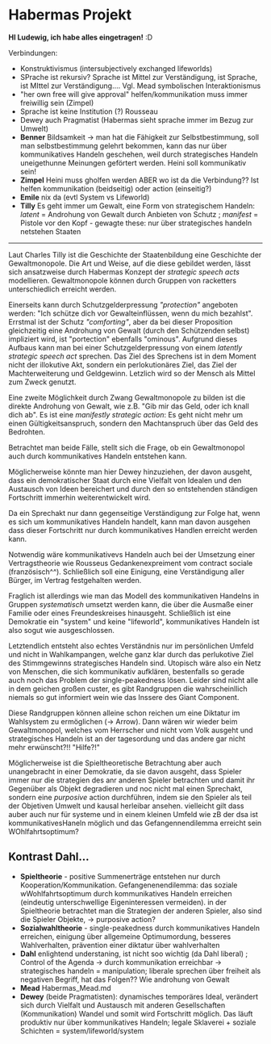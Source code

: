 # Habermas Projekt


<!-- TODO: Verbindungen zu anderen Autoren  -->
<!-- TODO: Zusammenfassung  -->
<!-- TODO: Verbindungen zu anderen Autoren -->
<!-- TODO: Umsetzbarkeit/In github -->
<!-- TODO: klären, ob das Publikum einen Plan hat -->


**HI Ludewig, ich habe alles eingetragen!** :D

Verbindungen:
- Konstruktivismus (intersubjectively exchanged lifeworlds)
- SPrache ist rekursiv? Sprache ist Mittel zur Verständigung, ist Sprache, ist MIttel zur Verständigung....
Vgl. Mead symbolischen Interaktionismus
- "her own free will give approval" helfen/kommunikation muss immer freiwillig sein (Zimpel)
- Sprache ist keine Institution (?) Rousseau
- Dewey auch Pragmatist (Habermas sieht sprache immer im Bezug zur Umwelt)
- **Benner** Bildsamkeit -> man hat die Fähigkeit zur Selbstbestimmung, soll man selbstbestimmung gelehrt bekommen, kann das nur über kommunikatives Handeln geschehen, weil durch strategisches Handeln uneigethunne Meinungen geförtert werden. Heini soll kommunikativ sein!
- **Zimpel** Heini muss gholfen werden ABER wo ist da die Verbindung?? Ist helfen kommunikation (beidseitig) oder action (einseitig?)
- **Emile** nix da (evtl System vs Lifeworld)
- **Tilly** Es geht immer um Gewalt, eine Form von strategischem Handeln: *latent* = Androhung von Gewalt durch Anbieten von Schutz ; *manifest* = Pistole vor den Kopf - gewagte these: nur über strategisches handeln netstehen Staaten
----

Laut Charles Tilly ist die Geschichte der Staatenbildung eine Geschichte der Gewaltmonopole.
Die Art und Weise, auf die diese gebildet werden, lässt sich ansatzweise durch Habermas Konzept der *strategic speech acts* modellieren.
Gewaltmonopole können durch Gruppen von racketters unterschiedlich erreicht werden.

Einerseits kann durch Schutzgelderpressung *"protection"* angeboten werden: "Ich schütze dich vor Gewalteinflüssen, wenn du mich bezahlst".
Errstmal ist der Schutz *"comforting"*, aber da bei dieser Proposition gleichzeitig eine Androhung von Gewalt (durch den Schützenden selbst) impliziert wird, ist "portection" ebenfalls "ominous".
Aufgrund dieses Aufbaus kann man bei einer Schutzgelderpressung von einem *latently strategic speech act* sprechen.
Das Ziel des Sprechens ist in dem Moment nicht der illokutive Akt, sondern ein perlokutionäres Ziel, das Ziel der Machterweiterung und Geldgewinn.
Letzlich wird so der Mensch als Mittel zum Zweck genutzt.

Eine zweite Möglichkeit durch Zwang Gewaltmonopole zu bilden ist die direkte Androhung von Gewalt, wie z.B. "Gib mir das Geld, oder ich knall dich ab".
Es ist eine *manifestly strategic action*: Es geht nicht mehr um einen Gültigkeitsanspruch, sondern den Machtanspruch über das Geld des Bedrohten.

Betrachtet man beide Fälle, stellt sich die Frage, ob ein Gewaltmonopol auch durch kommunikatives Handeln entstehen kann.

Möglicherweise könnte man hier Dewey hinzuziehen, der davon ausgeht, dass ein demokratischer Staat durch eine Vielfalt von Idealen und den Austausch von Ideen bereichert und durch den so entstehenden ständigen Fortschritt immerhin weiterentwickelt wird.
 <!-- TODO: github mit deweys idee vn prozess der demokratie --><!-- soll ich das machen? -->
Da ein Sprechakt nur dann gegenseitige Verständigung zur Folge hat, wenn es sich um kommunikatives Handeln handelt, kann man davon ausgehen dass dieser Fortschritt nur durch kommunikatives Handlen erreicht werden kann.

Notwendig wäre kommunikativevs Handeln auch bei der Umsetzung einer Vertragstheorie wie Rousseus Gedankenexpreiment vom contract sociale (französisch^^).
Schließlich soll eine Einigung, eine Verständigung aller Bürger, im Vertrag festgehalten werden.

Fraglich ist allerdings wie man das Modell des kommunikativen Handelns in Gruppen *systematisch* umsetzt werden kann, die über die Ausmaße einer Familie oder eines Freundeskreises hinausgeht.
Schließlich ist eine Demokratie ein "system" und keine "lifeworld", kommunikatives Handeln ist also sogut wie ausgeschlossen.

Letztendlich entsteht also echtes Verständnis nur im persönlichen Umfeld und nicht in Wahlkampangen, welche ganz klar durch das perlukotive Ziel des Stimmgewinns strategisches Handeln sind.
Utopisch wäre also ein Netz von Menschen, die sich kommunikativ aufklären, bestenfalls so gerade auch noch das Problem der single-peakedness lösen. Leider sind nicht alle in dem geichen großen custer, es gibt Randgruppen die wahrscheinllich niemals so gut informiert wein wie das Inssere des Giant Component.

Diese Randgruppen können alleine schon reichen um eine Diktatur im Wahlsystem zu ermöglichen (-> Arrow).
Dann wären wir wieder beim Gewaltmonopol, welches vom Herrscher und nicht vom Volk ausgeht und strategisches Handeln ist an der tagesordung und das andere gar nicht mehr erwünscht?!! "Hilfe?!"

Möglicherweise ist die Spieltheoretische Betrachtung aber auch unangebracht in einer Demokratie, da sie davon ausgeht, dass Spieler immer nur die strategien des anr anderen Spieler betrachten und damit ihr Gegenüber als Objekt degradieren und noc nicht mal einen Sprechakt, sondern eine *purposive* action durchführen, indem sie den Spieler als teil der Objetiven Umwelt und kausal herleibar ansehen.
vielleicht gilt dass auber auch nur für systeme und in einem kleinen Umfeld wie zB der dsa ist kommunikativesHaneln möglich und das Gefangennendilemma erreicht sein WOhlfahrtsoptimum?

<!-- FIXME: was sagst du hierzu? ich habe mich gerade in einem diesem sehr wirren Gedankenknoten nicht mehr raus -->



Kontrast Dahl...
----
- **Spieltheorie** - positive Summenerträge entstehen nur durch Kooperation/Kommunikation. Gefangenenendilemma: das soziale wWohlfahrtsoptimum durch kommunikatives Handeln erreichen (eindeutig unterschwellige Eigeninteressen vermeiden). in der Spieltheorie betrachtet man die Strategien der anderen Spieler, also sind die Spieler Objekte, -> purposive action?
- **Sozialwahltheorie** - single-peakedness durch kommunikatives Handeln erreichen, einigung über allgemeine Optimumordung, besseres Wahlverhalten, prävention einer diktatur über wahlverhalten
- **Dahl** enlightend understaning, ist nicht soo wichtig (da Dahl liberal) ; Control of the Agenda -> durch kommunikation erreichbar -> strategisches handeln = manipulation; liberale sprechen über freiheit als negativen Begriff, hat das Folgen?? Wie androhung von Gewalt
- **Mead** Habermas_Mead.md
- **Dewey** (beide Pragmatisten): dynamisches temporäres Ideal, verändert sich durch Vielfalt und Austausch mit anderen Gesellschaften (Kommunikation) Wandel und somit wird Fortschritt möglich. Das läuft produktiv nur über kommunikatives Handeln; legale Sklaverei + soziale Schichten = system/lifeworld/system
